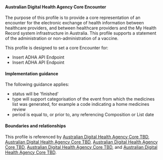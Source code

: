 #### Australian Digital Health Agency Core Encounter
The purpose of this profile is to provide a core representation of an encounter for the electronic exchange of health information between healthcare providers, and between healthcare providers and the My Health Record system infrastructure in Australia. This profile supports a statement of the administration or non-administration of a vaccine.

This profile is designed to set a core Encounter for:
* Insert ADHA API Endpoint
* Insert ADHA API Endpoint

#### Implementation guidance
The following guidance applies:
* status will be 'finished' 
* type will support categorisation of the event from which the medicines list was generated, for example a code indicating a home medicines review
* period is equal to, or prior to, any referencing Composition or List date

#### Boundaries and relationships
This profile is referenced by 
[Australian Digital Health Agency Core TBD](StructureDefinition-dh-tbd-core-1.html), 
[Australian Digital Health Agency Core TBD](StructureDefinition-dh-tbd-core-1.html), 
[Australian Digital Health Agency Core TBD](StructureDefinition-dh-tbd-core-1.html), 
[Australian Digital Health Agency Core TBD](StructureDefinition-dh-tbd-core-1.html), and 
[Australian Digital Health Agency Core TBD](StructureDefinition-dh-tbd-core-1.html).